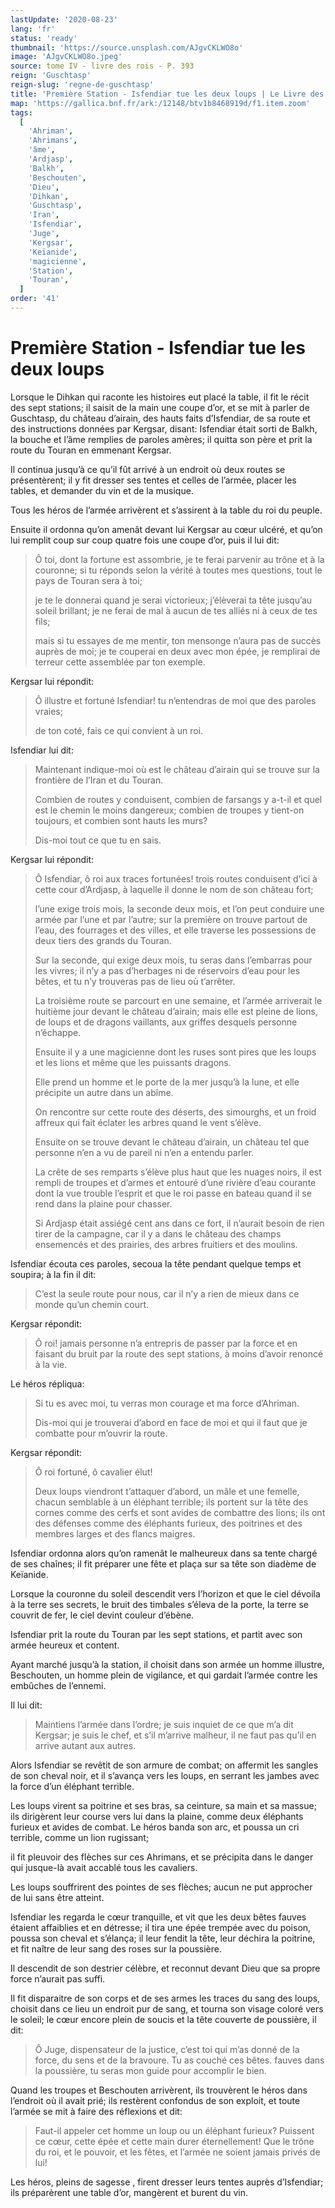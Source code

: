 ```yaml
---
lastUpdate: '2020-08-23'
lang: 'fr'
status: 'ready'
thumbnail: 'https://source.unsplash.com/AJgvCKLWO8o'
image: 'AJgvCKLWO8o.jpeg'
source: tome IV - livre des rois - P. 393
reign: 'Guschtasp'
reign-slug: 'regne-de-guschtasp'
title: 'Première Station - Isfendiar tue les deux loups | Le Livre des Rois | Shâhnâmeh'
map: 'https://gallica.bnf.fr/ark:/12148/btv1b8468919d/f1.item.zoom'
tags:
  [
    'Ahriman',
    'Ahrimans',
    'âme',
    'Ardjasp',
    'Balkh',
    'Beschouten',
    'Dieu',
    'Dihkan',
    'Guschtasp',
    'Iran',
    'Isfendiar',
    'Juge',
    'Kergsar',
    'Keïanide',
    'magicienne',
    'Station',
    'Touran',
  ]
order: '41'
---
```


<!-- LTeX: language=fr -->

# Première Station - Isfendiar tue les deux loups

Lorsque le Dihkan qui raconte les histoires eut placé la table, il fit le récit des sept stations; il saisit de la main une coupe d’or, et se mit à parler de Guschtasp, du château d’airain, des hauts faits d’Isfendiar, de sa route et des instructions données par Kergsar, disant: Isfendiar était sorti de Balkh, la bouche et l’âme remplies de paroles amères; il quitta son père et prit la route du Touran en emmenant Kergsar.

Il continua jusqu’à ce qu’il fût arrivé à un endroit où deux routes se présentèrent; il y fit dresser ses tentes et celles de l’armée, placer les tables, et demander du vin et de la musique.

Tous les héros de l’armée arrivèrent et s’assirent à la table du roi du peuple.

Ensuite il ordonna qu’on amenât devant lui Kergsar au cœur ulcéré, et qu’on lui remplit coup sur coup quatre fois une coupe d’or, puis il lui dit:

> Ô toi, dont la fortune est assombrie, je te ferai parvenir au trône et à la couronne; si tu réponds selon la vérité à toutes mes questions, tout le pays de Touran sera à toi;
>
> je te le donnerai quand je serai victorieux; j’élèverai ta tête jusqu’au soleil brillant; je ne ferai de mal à aucun de tes alliés ni à ceux de tes fils;
>
> mais si tu essayes de me mentir, ton mensonge n’aura pas de succès auprès de moi; je te couperai en deux avec mon épée, je remplirai de terreur cette assemblée par ton exemple.

Kergsar lui répondit:

> Ô illustre et fortuné Isfendiar! tu n’entendras de moi que des paroles vraies;
>
> de ton coté, fais ce qui convient à un roi.

Isfendiar lui dit:

> Maintenant indique-moi où est le château d’airain qui se trouve sur la frontière de l’Iran et du Touran.
>
> Combien de routes y conduisent, combien de farsangs y a-t-il et quel est le chemin le moins dangereux; combien de troupes y tient-on toujours, et combien sont hauts les murs?
>
> Dis-moi tout ce que tu en sais.

Kergsar lui répondit:

> Ô Isfendiar, ô roi aux traces fortunées! trois routes conduisent d’ici à cette cour d’Ardjasp, à laquelle il donne le nom de son château fort;
>
> l’une exige trois mois, la seconde deux mois, et l’on peut conduire une armée par l’une et par l’autre; sur la première on trouve partout de l’eau, des fourrages et des villes, et elle traverse les possessions de deux tiers des grands du Touran.
>
> Sur la seconde, qui exige deux mois, tu seras dans l’embarras pour les vivres; il n’y a pas d’herbages ni de réservoirs d’eau pour les bêtes, et tu n’y trouveras pas de lieu où t’arrêter.
>
> La troisième route se parcourt en une semaine, et l’armée arriverait le huitième jour devant le château d’airain; mais elle est pleine de lions, de loups et de dragons vaillants, aux griffes desquels personne n’échappe.
>
> Ensuite il y a une magicienne dont les ruses sont pires que les loups et les lions et même que les puissants dragons.
>
> Elle prend un homme et le porte de la mer jusqu’à la lune, et elle précipite un autre dans un abîme.
>
> On rencontre sur cette route des déserts, des simourghs, et un froid affreux qui fait éclater les arbres quand le vent s’élève.
>
> Ensuite on se trouve devant le château d’airain, un château tel que personne n’en a vu de pareil ni n’en a entendu parler.
>
> La crête de ses remparts s’élève plus haut que les nuages noirs, il est rempli de troupes et d’armes et entouré d’une rivière d’eau courante dont la vue trouble l’esprit et que le roi passe en bateau quand il se rend dans la plaine pour chasser.
>
> Si Ardjasp était assiégé cent ans dans ce fort, il n’aurait besoin de rien tirer de la campagne, car il y a dans le château des champs ensemencés et des prairies, des arbres fruitiers et des moulins.

Isfendiar écouta ces paroles, secoua la tête pendant quelque temps et soupira; à la fin il dit:

> C’est la seule route pour nous, car il n’y a rien de mieux dans ce monde qu’un chemin court.

Kergsar répondit:

> Ô roi! jamais personne n’a entrepris de passer par la force et en faisant du bruit par la route des sept stations, à moins d’avoir renoncé à la vie.

Le héros répliqua:

> Si tu es avec moi, tu verras mon courage et ma force d’Ahriman.
>
> Dis-moi qui je trouverai d’abord en face de moi et qui il faut que je combatte pour m’ouvrir la route.

Kergsar répondit:

> Ô roi fortuné, ô cavalier élut!
>
> Deux loups viendront t’attaquer d’abord, un mâle et une femelle, chacun semblable à un éléphant terrible; ils portent sur la tête des cornes comme des cerfs et sont avides de combattre des lions; ils ont des défenses comme des éléphants furieux, des poitrines et des membres larges et des flancs maigres.

Isfendiar ordonna alors qu’on ramenât le malheureux dans sa tente chargé de ses chaînes; il fit préparer une fête et plaça sur sa tête son diadème de Keïanide.

Lorsque la couronne du soleil descendit vers l’horizon et que le ciel dévoila à la terre ses secrets, le bruit des timbales s’éleva de la porte, la terre se couvrit de fer, le ciel devint couleur d’ébène.

Isfendiar prit la route du Touran par les sept stations, et partit avec son armée heureux et content.

Ayant marché jusqu’à la station, il choisit dans son armée un homme illustre, Beschouten, un homme plein de vigilance, et qui gardait l’armée contre les embûches
de l’ennemi.

Il lui dit:

> Maintiens l’armée dans l’ordre; je suis inquiet de ce que m’a dit Kergsar; je suis le chef, et s’il m’arrive malheur, il ne faut pas qu’il en arrive autant aux autres.

Alors Isfendiar se revêtit de son armure de combat; on affermit les sangles de son cheval noir, et il s’avança vers les loups, en serrant les jambes avec la force d’un éléphant terrible.

Les loups virent sa poitrine et ses bras, sa ceinture, sa main et sa massue; ils dirigèrent leur course vers lui dans la plaine, comme deux éléphants furieux et avides de combat. Le héros banda son arc, et poussa un cri terrible, comme un lion rugissant;

il fit pleuvoir des flèches sur ces Ahrimans, et se précipita dans le danger qui jusque-là avait accablé tous les cavaliers.

Les loups souffrirent des pointes de ses flèches; aucun ne put approcher de lui sans être atteint.

Isfendiar les regarda le cœur tranquille, et vit que les deux bêtes fauves étaient affaiblies et en détresse; il tira une épée trempée avec du poison, poussa son cheval et s’élança; il leur fendit la tête, leur déchira la poitrine, et fit naître de leur sang des roses sur la poussière.

Il descendit de son destrier célèbre, et reconnut devant Dieu que sa propre force n’aurait pas suffi.

Il fit disparaitre de son corps et de ses armes les traces du sang des loups, choisit dans ce lieu un endroit pur de sang, et tourna son visage coloré vers le soleil; le cœur encore plein de soucis et la tête couverte de poussière, il dit:

> Ô Juge, dispensateur de la justice, c’est toi qui m’as donné de la force, du sens et de la bravoure. Tu as couché ces bêtes. fauves dans la poussière, tu seras mon guide pour accomplir le bien.

Quand les troupes et Beschouten arrivèrent, ils trouvèrent le héros dans l’endroit où il avait prié; ils restèrent confondus de son exploit, et toute l’armée se mit à faire des réflexions et dit:

> Faut-il appeler cet homme un loup ou un éléphant furieux? Puissent ce cœur, cette épée et cette main durer éternellement! Que le trône du roi, et le pouvoir, et les fêtes, et l’armée ne soient jamais privés de lui!

Les héros, pleins de sagesse , firent dresser leurs tentes auprès d’Isfendiar; ils préparèrent une table d’or, mangèrent et burent du vin.
